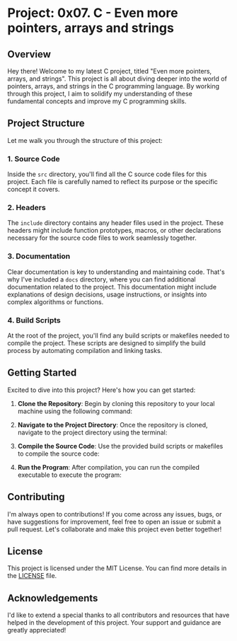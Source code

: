 # Project: 0x07. C - Even more pointers, arrays and strings

## Overview
Hey there! Welcome to my latest C project, titled "Even more pointers, arrays, and strings". This project is all about diving deeper into the world of pointers, arrays, and strings in the C programming language. By working through this project, I aim to solidify my understanding of these fundamental concepts and improve my C programming skills.

## Project Structure
Let me walk you through the structure of this project:

### 1. Source Code
Inside the `src` directory, you'll find all the C source code files for this project. Each file is carefully named to reflect its purpose or the specific concept it covers.

### 2. Headers
The `include` directory contains any header files used in the project. These headers might include function prototypes, macros, or other declarations necessary for the source code files to work seamlessly together.

### 3. Documentation
Clear documentation is key to understanding and maintaining code. That's why I've included a `docs` directory, where you can find additional documentation related to the project. This documentation might include explanations of design decisions, usage instructions, or insights into complex algorithms or functions.

### 4. Build Scripts
At the root of the project, you'll find any build scripts or makefiles needed to compile the project. These scripts are designed to simplify the build process by automating compilation and linking tasks.

## Getting Started
Excited to dive into this project? Here's how you can get started:

1. **Clone the Repository**: Begin by cloning this repository to your local machine using the following command:

2. **Navigate to the Project Directory**: Once the repository is cloned, navigate to the project directory using the terminal:

3. **Compile the Source Code**: Use the provided build scripts or makefiles to compile the source code:

4. **Run the Program**: After compilation, you can run the compiled executable to execute the program:

## Contributing
I'm always open to contributions! If you come across any issues, bugs, or have suggestions for improvement, feel free to open an issue or submit a pull request. Let's collaborate and make this project even better together!

## License
This project is licensed under the MIT License. You can find more details in the [LICENSE](LICENSE) file.

## Acknowledgements
I'd like to extend a special thanks to all contributors and resources that have helped in the development of this project. Your support and guidance are greatly appreciated!


